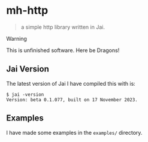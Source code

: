 # mh-http

> a simple http library written in Jai.

> [!WARNING]
> This is unfinished software. Here be Dragons!

## Jai Version
The latest version of Jai I have compiled this with is:
```console
$ jai -version
Version: beta 0.1.077, built on 17 November 2023.
```

## Examples
I have made some examples in the `examples/` directory.
